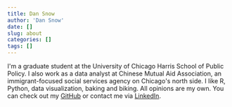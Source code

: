 ```yaml
---
title: Dan Snow
author: 'Dan Snow'
date: []
slug: about
categories: []
tags: []
---
```


I'm a graduate student at the University of Chicago Harris School of Public Policy. I also work as a data analyst at Chinese Mutual Aid Association, an immigrant-focused social services agency on Chicago's north side. I like R, Python, data visualization, baking and biking. All opinions are my own. You can check out my [GitHub](http://www.github.com/dfsnow) or contact me via [LinkedIn](http://www.linkedin.com/in/dfsnow).
